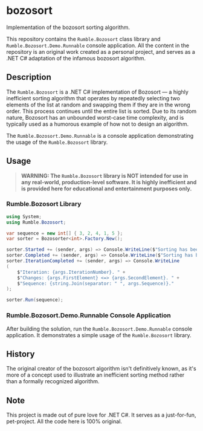 # bozosort
Implementation of the bozosort sorting algorithm.

This repository contains the `Rumble.Bozosort` class library and `Rumble.Bozosort.Demo.Runnable` console application. All the content in the repository is an original work created as a personal project, and serves as a .NET C# adaptation of the infamous bozosort algorithm.

## Description

The `Rumble.Bozosort` is a .NET C# implementation of Bozosort — a highly inefficient sorting algorithm that operates by repeatedly selecting two elements of the list at random and swapping them if they are in the wrong order. This process continues until the entire list is sorted. Due to its random nature, Bozosort has an unbounded worst-case time complexity, and is typically used as a humorous example of how not to design an algorithm.

The `Rumble.Bozosort.Demo.Runnable` is a console application demonstrating the usage of the `Rumble.Bozosort` library.

## Usage

> **WARNING: The `Rumble.Bozosort` library is NOT intended for use in any real-world, production-level software. It is highly inefficient and is provided here for educational and entertainment purposes only.**

### Rumble.Bozosort Library

```csharp
using System;
using Rumble.Bozosort;

var sequence = new int[] { 3, 2, 4, 1, 5 };
var sorter = Bozosorter<int>.Factory.New();

sorter.Started += (sender, args) => Console.WriteLine($"Sorting has been started");
sorter.Completed += (sender, args) => Console.WriteLine($"Sorting has been completed in {args.IterationNumber} iterations");
sorter.IterationCompleted += (sender, args) => Console.WriteLine
(
	$"Iteration: {args.IterationNumber}. " +
	$"Changes: {args.FirstElement} <=> {args.SecondElement}. " +
	$"Sequence: {string.Join(separator: " ", args.Sequence)}."
);

sorter.Run(sequence);
```

### Rumble.Bozosort.Demo.Runnable Console Application

After building the solution, run the `Rumble.Bozosort.Demo.Runnable` console application. It demonstrates a simple usage of the `Rumble.Bozosort` library.

## History

The original creator of the bozosort algorithm isn't definitively known, as it's more of a concept used to illustrate an inefficient sorting method rather than a formally recognized algorithm.

## Note

This project is made out of pure love for .NET C#. It serves as a just-for-fun, pet-project. All the code here is 100% original.
